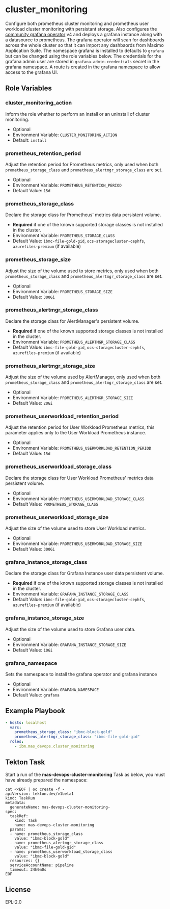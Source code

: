 cluster_monitoring
===============================================================================

Configure both prometheus cluster monitoring and prometheus user workload cluster monitoring with persistant storage. Also configures
the [community grafana operator](https://github.com/grafana-operator/grafana-operator) v4 and deploys a grafana instance along with
a datasource to prometheus. The grafana operator will scan for dashboards across the whole cluster so that it can import any dashbaords
from Maximo Application Suite. The namespace grafana is installed to defaults to `grafana` but can be changed using the role variables
below. The credentials for the grafana admin user are stored in `grafana-admin-credentials` secret in the grafana namespace. A route
is created in the grafana namespace to allow access to the grafana UI.

Role Variables
-------------------------------------------------------------------------------
### cluster_monitoring_action
Inform the role whether to perform an install or an uninstall of cluster monitoring.

- Optional
- Environment Variable: `CLUSTER_MONITORING_ACTION`
- Default: `install`

### prometheus_retention_period
Adjust the retention period for Prometheus metrics, only used when both `prometheus_storage_class` and `prometheus_alertmgr_storage_class` are set.

- Optional
- Environment Variable: `PROMETHEUS_RETENTION_PERIOD`
- Default Value: `15d`

### prometheus_storage_class
Declare the storage class for Prometheus' metrics data persistent volume.

- **Required** if one of the known supported storage classes is not installed in the cluster.
- Environment Variable: `PROMETHEUS_STORAGE_CLASS`
- Default Value: `ibmc-file-gold-gid`, `ocs-storagecluster-cephfs`, `azurefiles-premium` (if available)

### prometheus_storage_size
Adjust the size of the volume used to store metrics, only used when both `prometheus_storage_class` and `prometheus_alertmgr_storage_class` are set.

- Optional
- Environment Variable: `PROMETHEUS_STORAGE_SIZE`
- Default Value: `300Gi`

### prometheus_alertmgr_storage_class
Declare the storage class for AlertManager's persistent volume.

- **Required** if one of the known supported storage classes is not installed in the cluster.
- Environment Variable: `PROMETHEUS_ALERTMGR_STORAGE_CLASS`
- Default Value: `ibmc-file-gold-gid`, `ocs-storagecluster-cephfs`, `azurefiles-premium` (if available)

### prometheus_alertmgr_storage_size
Adjust the size of the volume used by AlertManager, only used when both `prometheus_storage_class` and `prometheus_alertmgr_storage_class` are set.

- Optional
- Environment Variable: `PROMETHEUS_ALERTMGR_STORAGE_SIZE`
- Default Value: `20Gi`

### prometheus_userworkload_retention_period
Adjust the retention period for User Workload Prometheus metrics, this parameter applies only to the User Workload Prometheus instance.

- Optional
- Environment Variable: `PROMETHEUS_USERWORKLOAD_RETENTION_PERIOD`
- Default Value: `15d`

### prometheus_userworkload_storage_class
Declare the storage class for User Workload Prometheus' metrics data persistent volume.

- Optional
- Environment Variable: `PROMETHEUS_USERWORKLOAD_STORAGE_CLASS`
- Default Value: `PROMETHEUS_STORAGE_CLASS`

### prometheus_userworkload_storage_size
Adjust the size of the volume used to store User Workload metrics.

- Optional
- Environment Variable: `PROMETHEUS_USERWORKLOAD_STORAGE_SIZE`
- Default Value: `300Gi`

### grafana_instance_storage_class
Declare the storage class for Grafana Instance user data persistent volume.

- **Required** if one of the known supported storage classes is not installed in the cluster.
- Environment Variable: `GRAFANA_INSTANCE_STORAGE_CLASS`
- Default Value: `ibmc-file-gold-gid`, `ocs-storagecluster-cephfs`, `azurefiles-premium` (if available)

### grafana_instance_storage_size
Adjust the size of the volume used to store Grafana user data.

- Optional
- Environment Variable: `GRAFANA_INSTANCE_STORAGE_SIZE`
- Default Value: `10Gi`

### grafana_namespace
Sets the namespace to install the grafana operator and grafana instance

- Optional
- Environment Variable: `GRAFANA_NAMESPACE`
- Default Value: `grafana`


Example Playbook
-------------------------------------------------------------------------------

```yaml
- hosts: localhost
  vars:
    prometheus_storage_class: "ibmc-block-gold"
    prometheus_alertmgr_storage_class: "ibmc-file-gold-gid"
  roles:
    - ibm.mas_devops.cluster_monitoring
```


Tekton Task
-------------------------------------------------------------------------------
Start a run of the **mas-devops-cluster-monitoring** Task as below, you must have already prepared the namespace:

```
cat <<EOF | oc create -f -
apiVersion: tekton.dev/v1beta1
kind: TaskRun
metadata:
  generateName: mas-devops-cluster-monitoring-
spec:
  taskRef:
    kind: Task
    name: mas-devops-cluster-monitoring
  params:
  - name: prometheus_storage_class
    value: "ibmc-block-gold"
  - name: prometheus_alertmgr_storage_class
    value: "ibmc-file-gold-gid"
  - name: prometheus_userworkload_storage_class
    value: "ibmc-block-gold"
  resources: {}
  serviceAccountName: pipeline
  timeout: 24h0m0s
EOF
```


License
-------------------------------------------------------------------------------

EPL-2.0
